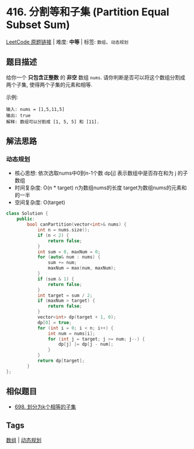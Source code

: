 # 416. 分割等和子集 (Partition Equal Subset Sum)

[LeetCode 原题链接](https://leetcode.cn/problems/partition-equal-subset-sum/) | 难度: **中等** | 标签: `数组`、`动态规划`

## 题目描述

给你一个 **只包含正整数** 的 **非空** 数组 `nums`. 请你判断是否可以将这个数组分割成两个子集, 使得两个子集的元素和相等.

示例:

```plaintext
输入: nums = [1,5,11,5]
输出: true
解释: 数组可以分割成 [1, 5, 5] 和 [11]. 
```

## 解法思路

### 动态规划

- 核心思想: 依次选取nums中0到n-1个数 dp[j] 表示数组中是否存在和为 j 的子数组
- 时间复杂度: O(n * target) n为数组nums的长度 target为数组nums的元素和的一半
- 空间复杂度: O(target)

```cpp
class Solution {
    public:
        bool canPartition(vector<int>& nums) {
            int n = nums.size();
            if (n < 2) {
                return false;
            }
            int sum = 0, maxNum = 0;
            for (auto& num : nums) {
                sum += num;
                maxNum = max(num, maxNum);
            }
            if (sum & 1) {
                return false;
            }
            int target = sum / 2;
            if (maxNum > target) {
                return false;
            }
            vector<int> dp(target + 1, 0);
            dp[0] = true;
            for (int i = 0; i < n; i++) {
                int num = nums[i];
                for (int j = target; j >= num; j--) {
                    dp[j] |= dp[j - num];
                }
            }
            return dp[target];
        }
};
```

## 相似题目

- [698. 划分为k个相等的子集](https://leetcode.cn/problems/partition-to-k-equal-sum-subsets/)

## Tags

[数组](/tags/array.md) | [动态规划](/tags/dynamic-programming.md)
